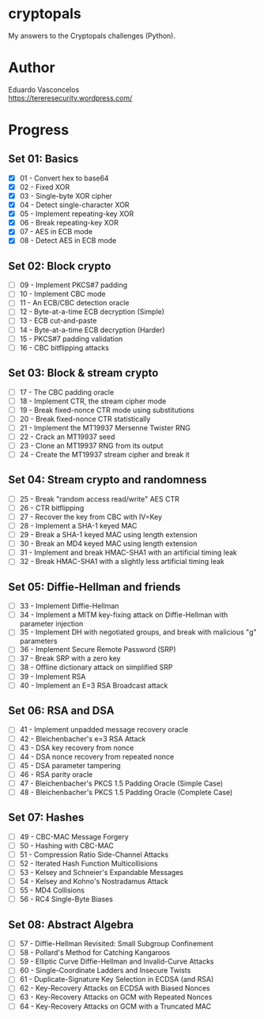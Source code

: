 # cryptopals

My answers to the Cryptopals challenges (Python).

# Author 

Eduardo Vasconcelos <br/>
https://tereresecurity.wordpress.com/

# Progress

## Set 01: Basics 

- [X] 01 - Convert hex to base64
- [X] 02 - Fixed XOR
- [X] 03 - Single-byte XOR cipher
- [X] 04 - Detect single-character XOR
- [X] 05 - Implement repeating-key XOR
- [X] 06 - Break repeating-key XOR
- [X] 07 - AES in ECB mode
- [X] 08 - Detect AES in ECB mode

## Set 02: Block crypto

- [ ] 09 - Implement PKCS#7 padding
- [ ] 10 - Implement CBC mode
- [ ] 11 - An ECB/CBC detection oracle
- [ ] 12 - Byte-at-a-time ECB decryption (Simple)
- [ ] 13 - ECB cut-and-paste
- [ ] 14 - Byte-at-a-time ECB decryption (Harder)
- [ ] 15 - PKCS#7 padding validation
- [ ] 16 - CBC bitflipping attacks

## Set 03: Block & stream crypto 

- [ ] 17 - The CBC padding oracle
- [ ] 18 - Implement CTR, the stream cipher mode
- [ ] 19 - Break fixed-nonce CTR mode using substitutions
- [ ] 20 - Break fixed-nonce CTR statistically
- [ ] 21 - Implement the MT19937 Mersenne Twister RNG
- [ ] 22 - Crack an MT19937 seed
- [ ] 23 - Clone an MT19937 RNG from its output
- [ ] 24 - Create the MT19937 stream cipher and break it

## Set 04: Stream crypto and randomness 

- [ ] 25 - Break "random access read/write" AES CTR
- [ ] 26 - CTR bitflipping
- [ ] 27 - Recover the key from CBC with IV=Key
- [ ] 28 - Implement a SHA-1 keyed MAC
- [ ] 29 - Break a SHA-1 keyed MAC using length extension
- [ ] 30 - Break an MD4 keyed MAC using length extension
- [ ] 31 - Implement and break HMAC-SHA1 with an artificial timing leak
- [ ] 32 - Break HMAC-SHA1 with a slightly less artificial timing leak

## Set 05: Diffie-Hellman and friends 

- [ ] 33 - Implement Diffie-Hellman
- [ ] 34 - Implement a MITM key-fixing attack on Diffie-Hellman with parameter injection
- [ ] 35 - Implement DH with negotiated groups, and break with malicious "g" parameters
- [ ] 36 - Implement Secure Remote Password (SRP)
- [ ] 37 - Break SRP with a zero key
- [ ] 38 - Offline dictionary attack on simplified SRP
- [ ] 39 - Implement RSA
- [ ] 40 - Implement an E=3 RSA Broadcast attack

## Set 06: RSA and DSA 

- [ ] 41 - Implement unpadded message recovery oracle
- [ ] 42 - Bleichenbacher's e=3 RSA Attack
- [ ] 43 - DSA key recovery from nonce
- [ ] 44 - DSA nonce recovery from repeated nonce
- [ ] 45 - DSA parameter tampering
- [ ] 46 - RSA parity oracle
- [ ] 47 - Bleichenbacher's PKCS 1.5 Padding Oracle (Simple Case)
- [ ] 48 - Bleichenbacher's PKCS 1.5 Padding Oracle (Complete Case)

## Set 07: Hashes

- [ ] 49 - CBC-MAC Message Forgery
- [ ] 50 - Hashing with CBC-MAC
- [ ] 51 - Compression Ratio Side-Channel Attacks
- [ ] 52 - Iterated Hash Function Multicollisions
- [ ] 53 - Kelsey and Schneier's Expandable Messages
- [ ] 54 - Kelsey and Kohno's Nostradamus Attack
- [ ] 55 - MD4 Collisions
- [ ] 56 - RC4 Single-Byte Biases

## Set 08: Abstract Algebra 

- [ ] 57 - Diffie-Hellman Revisited: Small Subgroup Confinement
- [ ] 58 - Pollard's Method for Catching Kangaroos
- [ ] 59 - Elliptic Curve Diffie-Hellman and Invalid-Curve Attacks
- [ ] 60 - Single-Coordinate Ladders and Insecure Twists
- [ ] 61 - Duplicate-Signature Key Selection in ECDSA (and RSA)
- [ ] 62 - Key-Recovery Attacks on ECDSA with Biased Nonces
- [ ] 63 - Key-Recovery Attacks on GCM with Repeated Nonces
- [ ] 64 - Key-Recovery Attacks on GCM with a Truncated MAC
